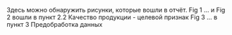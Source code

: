 Здесь можно обнаружить рисунки, которые вошли в отчёт.
Fig 1 ... и Fig 2 вошли в пункт 2.2 Качество продукции - целевой признак
Fig 3 ... в пункт 3 Предобработка данных

